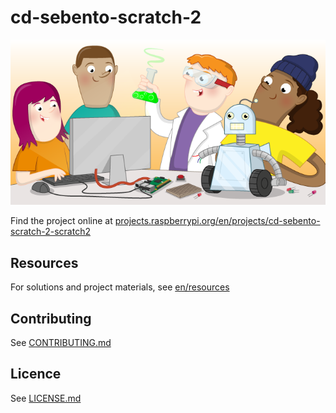 # cd-sebento-scratch-2

![cd-sebento-scratch-2](banner.png)

Find the project online at [projects.raspberrypi.org/en/projects/cd-sebento-scratch-2-scratch2](https://projects.raspberrypi.org/en/projects/cd-sebento-scratch-2-scratch2)

## Resources
For solutions and project materials, see [en/resources](https://github.com/raspberrypilearning/cd-sebento-scratch-2-scratch2/tree/master/en/resources)

## Contributing
See [CONTRIBUTING.md](CONTRIBUTING.md)

## Licence
 See [LICENSE.md](LICENSE.md)